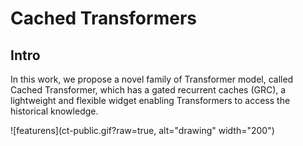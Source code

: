 # Cached Transformers

## Intro
In this work, we propose a novel family of Transformer model, called Cached Transformer, which has a gated recurrent caches (GRC), a lightweight and flexible widget enabling Transformers to access the historical knowledge.

![featurens](ct-public.gif?raw=true, alt="drawing" width="200")


